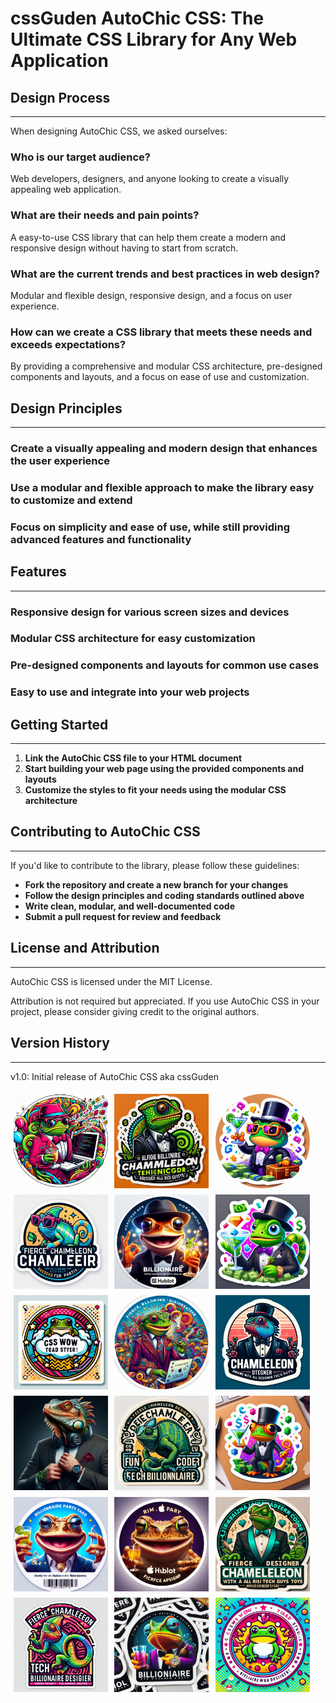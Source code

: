 
# cssGuden AutoChic CSS: The Ultimate CSS Library for Any Web Application


## Design Process
---------------

When designing AutoChic CSS, we asked ourselves:

### Who is our target audience?

Web developers, designers, and anyone looking to create a visually appealing web application.

### What are their needs and pain points?

A easy-to-use CSS library that can help them create a modern and responsive design without having to start from scratch.

### What are the current trends and best practices in web design?

Modular and flexible design, responsive design, and a focus on user experience.

### How can we create a CSS library that meets these needs and exceeds expectations?

By providing a comprehensive and modular CSS architecture, pre-designed components and layouts, and a focus on ease of use and customization.

## Design Principles
------------------

### Create a visually appealing and modern design that enhances the user experience

### Use a modular and flexible approach to make the library easy to customize and extend

### Focus on simplicity and ease of use, while still providing advanced features and functionality

## Features
---------

### Responsive design for various screen sizes and devices

### Modular CSS architecture for easy customization

### Pre-designed components and layouts for common use cases

### Easy to use and integrate into your web projects

## Getting Started
---------------

1. **Link the AutoChic CSS file to your HTML document**
2. **Start building your web page using the provided components and layouts**
3. **Customize the styles to fit your needs using the modular CSS architecture**

## Contributing to AutoChic CSS
-----------------------------

If you'd like to contribute to the library, please follow these guidelines:

* **Fork the repository and create a new branch for your changes**
* **Follow the design principles and coding standards outlined above**
* **Write clean, modular, and well-documented code**
* **Submit a pull request for review and feedback**

## License and Attribution
-------------------------

AutoChic CSS is licensed under the MIT License.

Attribution is not required but appreciated. If you use AutoChic CSS in your project, please consider giving credit to the original authors.

## Version History
----------------

v1.0: Initial release of AutoChic CSS aka cssGuden



<img src="img_trunk_junk/party_toad_sticker_fun_fierce_image_photo_fancy_styler_gallery_party_a_18.jpg" style="width: 30%; margin: 1%; float: left;">
<img src="img_trunk_junk/party_toad_sticker_fun_fierce_image_photo_fancy_styler_gallery_party_a_1.jpg" style="width: 30%; margin: 1%; float: left;">
<img src="img_trunk_junk/party_toad_sticker_fun_fierce_image_photo_fancy_styler_gallery_party_a_7.jpg" style="width: 30%; margin: 1%; float: left; border-radius: 50%; ">
<br>
<img src="img_trunk_junk/party_toad_sticker_fun_fierce_image_photo_fancy_styler_gallery_party_a_6.jpg" style="width: 30%; margin: 1%; float: left;">
<img src="img_trunk_junk/party_toad_sticker_fun_fierce_image_photo_fancy_styler_gallery_party_a_17.jpg" style="width: 30%; margin: 1%; float: left;">
<img src="img_trunk_junk/party_toad_sticker_fun_fierce_image_photo_fancy_styler_gallery_party_a_13.jpg" style="width: 30%; margin: 1%; float: left;">
<br>
<img src="img_trunk_junk/party_toad_sticker_fun_fierce_image_photo_fancy_styler_gallery_party_a_8.jpg" style="width: 30%; margin: 1%; float: left;">
<img src="img_trunk_junk/party_toad_sticker_fun_fierce_image_photo_fancy_styler_gallery_party_a_3.jpg" style="width: 30%; margin: 1%; float: left;">
<img src="img_trunk_junk/party_toad_sticker_fun_fierce_image_photo_fancy_styler_gallery_party_a_10.jpg" style="width: 30%; margin: 1%; float: left;">
<br>
<img src="img_trunk_junk/party_toad_sticker_fun_fierce_image_photo_fancy_styler_gallery_party_a_12.jpg" style="width: 30%; margin: 1%; float: left;">
<img src="img_trunk_junk/party_toad_sticker_fun_fierce_image_photo_fancy_styler_gallery_party_a_11.jpg" style="width: 30%; margin: 1%; float: left;">
<img src="img_trunk_junk/party_toad_sticker_fun_fierce_image_photo_fancy_styler_gallery_party_a_5.jpg" style="width: 30%; margin: 1%; float: left;">
<br>
<img src="img_trunk_junk/party_toad_sticker_fun_fierce_image_photo_fancy_styler_gallery_party_a_2.jpg" style="width: 30%; margin: 1%; float: left;">
<img src="img_trunk_junk/party_toad_sticker_fun_fierce_image_photo_fancy_styler_gallery_party_a_16.jpg" style="width: 30%; margin: 1%; float: left;">
<img src="img_trunk_junk/party_toad_sticker_fun_fierce_image_photo_fancy_styler_gallery_party_a_14.jpg" style="width: 30%; margin: 1%; float: left;">
<br>
<img src="img_trunk_junk/party_toad_sticker_fun_fierce_image_photo_fancy_styler_gallery_party_a_15.jpg" style="width: 30%; margin: 1%; float: left;">
<img src="img_trunk_junk/party_toad_sticker_fun_fierce_image_photo_fancy_styler_gallery_party_a_9.jpg" style="width: 30%; margin: 1%; float: left;">
<img src="img_trunk_junk/party_toad_sticker_fun_fierce_image_photo_fancy_styler_gallery_party_a_4.jpg" style="width: 30%; margin: 1%; float: left;">
<br>

